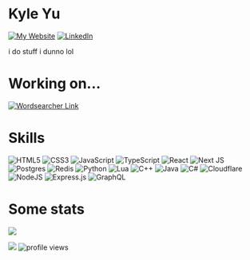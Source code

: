 # Kyle Yu

[![My Website](https://img.shields.io/badge/My%20Website-%2317DEFE.svg?style=for-the-badge&logo=html5&logoColor=white)](https://gystre.github.io)
[![LinkedIn](https://img.shields.io/badge/LinkedIn-%230077B5.svg?logo=linkedin&logoColor=white&style=for-the-badge)](https://linkedin.com/in/kyle-yu-3139a5140/)

i do stuff i dunno lol

# Working on...

[![Wordsearcher Link](https://img.shields.io/badge/Wordsearcher-%23181717.svg?style=for-the-badge&logo=github&logoColor=white)](https://github.com/Gystre/wordsearcher)

# Skills

![HTML5](https://img.shields.io/badge/html5-%23E34F26.svg?style=for-the-badge&logo=html5&logoColor=white)
![CSS3](https://img.shields.io/badge/css3-%231572B6.svg?style=for-the-badge&logo=css3&logoColor=white)
![JavaScript](https://img.shields.io/badge/javascript-%23323330.svg?style=for-the-badge&logo=javascript&logoColor=%23F7DF1E)
![TypeScript](https://img.shields.io/badge/typescript-%23007ACC.svg?style=for-the-badge&logo=typescript&logoColor=white)
![React](https://img.shields.io/badge/react-%2320232a.svg?style=for-the-badge&logo=react&logoColor=%2361DAFB)
![Next JS](https://img.shields.io/badge/Next-black?style=for-the-badge&logo=next.js&logoColor=white)
![Postgres](https://img.shields.io/badge/postgres-%23316192.svg?style=for-the-badge&logo=postgresql&logoColor=white)
![Redis](https://img.shields.io/badge/redis-%23DD0031.svg?style=for-the-badge&logo=redis&logoColor=white)
![Python](https://img.shields.io/badge/python-3670A0?style=for-the-badge&logo=python&logoColor=ffdd54)
![Lua](https://img.shields.io/badge/lua-%232C2D72.svg?style=for-the-badge&logo=lua&logoColor=white)
![C++](https://img.shields.io/badge/c++-%2300599C.svg?style=for-the-badge&logo=c%2B%2B&logoColor=white)
![Java](https://img.shields.io/badge/java-%23ED8B00.svg?style=for-the-badge&logo=java&logoColor=white)
![C#](https://img.shields.io/badge/c%23-%23239120.svg?style=for-the-badge&logo=c-sharp&logoColor=white)
![Cloudflare](https://img.shields.io/badge/Cloudflare-F38020?style=for-the-badge&logo=Cloudflare&logoColor=white)
![NodeJS](https://img.shields.io/badge/node.js-6DA55F?style=for-the-badge&logo=node.js&logoColor=white)
![Express.js](https://img.shields.io/badge/express.js-%23404d59.svg?style=for-the-badge&logo=express&logoColor=%2361DAFB)
![GraphQL](https://img.shields.io/badge/-GraphQL-E10098?style=for-the-badge&logo=graphql&logoColor=white)

# Some stats

![](https://github-readme-stats.vercel.app/api?username=gystre&theme=react&hide_border=false&include_all_commits=false&count_private=false)<br/>

<!-- contributions -->

<!-- ![](https://github-readme-streak-stats.herokuapp.com/?user=gystre&theme=react&hide_border=false)<br/> -->

<!-- most used languages -->
<!-- ![](https://github-readme-stats.vercel.app/api/top-langs/?username=gystre&theme=react&hide_border=false&include_all_commits=false&count_private=false&layout=compact) -->

![](https://hit.yhype.me/github/profile?user_id=37854809)
![profile views](https://komarev.com/ghpvc/?username=gystre&style=for-the-badge)
